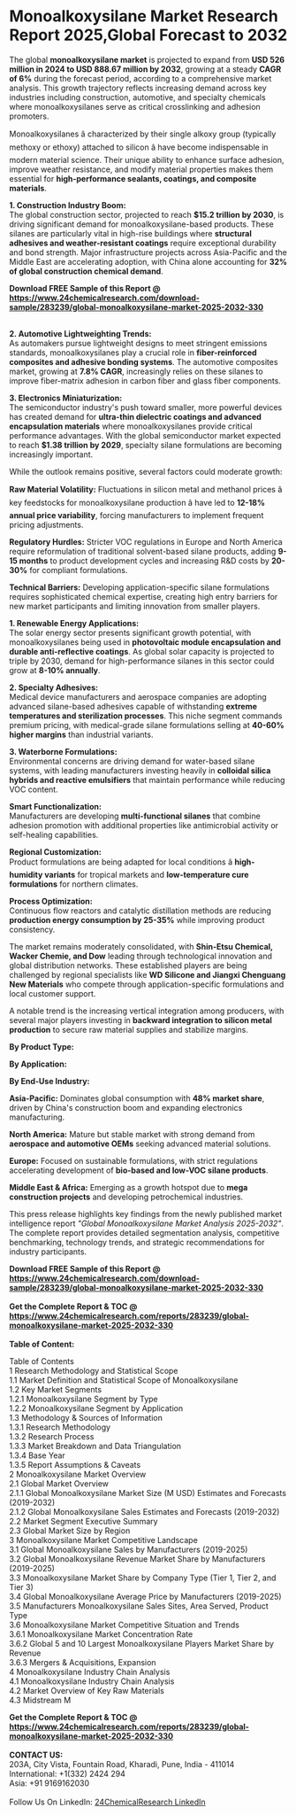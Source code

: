 <h1>Monoalkoxysilane Market Research Report 2025,Global Forecast to 2032</h1><p>The global <strong>monoalkoxysilane market</strong> is projected to expand from <strong>USD 526 million in 2024 to USD 888.67 million by 2032</strong>, growing at a steady <strong>CAGR of 6%</strong> during the forecast period, according to a comprehensive market analysis. This growth trajectory reflects increasing demand across key industries including construction, automotive, and specialty chemicals where monoalkoxysilanes serve as critical crosslinking and adhesion promoters.</p><p>Monoalkoxysilanes â characterized by their single alkoxy group (typically methoxy or ethoxy) attached to silicon â have become indispensable in modern material science. Their unique ability to enhance surface adhesion, improve weather resistance, and modify material properties makes them essential for <strong>high-performance sealants, coatings, and composite materials</strong>.</p><p><strong>1. Construction Industry Boom:</strong><br>
The global construction sector, projected to reach <strong>$15.2 trillion by 2030</strong>, is driving significant demand for monoalkoxysilane-based products. These silanes are particularly vital in high-rise buildings where <strong>structural adhesives and weather-resistant coatings</strong> require exceptional durability and bond strength. Major infrastructure projects across Asia-Pacific and the Middle East are accelerating adoption, with China alone accounting for <strong>32% of global construction chemical demand</strong>.</p><div><b>Download FREE Sample of this Report @ 
            <a href="https://www.24chemicalresearch.com/download-sample/283239/global-monoalkoxysilane-market-2025-2032-330">
            https://www.24chemicalresearch.com/download-sample/283239/global-monoalkoxysilane-market-2025-2032-330</a></b></div><br><p><strong>2. Automotive Lightweighting Trends:</strong><br>
As automakers pursue lightweight designs to meet stringent emissions standards, monoalkoxysilanes play a crucial role in <strong>fiber-reinforced composites and adhesive bonding systems</strong>. The automotive composites market, growing at <strong>7.8% CAGR</strong>, increasingly relies on these silanes to improve fiber-matrix adhesion in carbon fiber and glass fiber components.</p><p><strong>3. Electronics Miniaturization:</strong><br>
The semiconductor industry's push toward smaller, more powerful devices has created demand for <strong>ultra-thin dielectric coatings and advanced encapsulation materials</strong> where monoalkoxysilanes provide critical performance advantages. With the global semiconductor market expected to reach <strong>$1.38 trillion by 2029</strong>, specialty silane formulations are becoming increasingly important.</p><p>While the outlook remains positive, several factors could moderate growth:</p><p><strong>Raw Material Volatility:</strong> Fluctuations in silicon metal and methanol prices â key feedstocks for monoalkoxysilane production â have led to <strong>12-18% annual price variability</strong>, forcing manufacturers to implement frequent pricing adjustments.</p><p><strong>Regulatory Hurdles:</strong> Stricter VOC regulations in Europe and North America require reformulation of traditional solvent-based silane products, adding <strong>9-15 months</strong> to product development cycles and increasing R&amp;D costs by <strong>20-30%</strong> for compliant formulations.</p><p><strong>Technical Barriers:</strong> Developing application-specific silane formulations requires sophisticated chemical expertise, creating high entry barriers for new market participants and limiting innovation from smaller players.</p><p><strong>1. Renewable Energy Applications:</strong><br>
The solar energy sector presents significant growth potential, with monoalkoxysilanes being used in <strong>photovoltaic module encapsulation and durable anti-reflective coatings</strong>. As global solar capacity is projected to triple by 2030, demand for high-performance silanes in this sector could grow at <strong>8-10% annually</strong>.</p><p><strong>2. Specialty Adhesives:</strong><br>
Medical device manufacturers and aerospace companies are adopting advanced silane-based adhesives capable of withstanding <strong>extreme temperatures and sterilization processes</strong>. This niche segment commands premium pricing, with medical-grade silane formulations selling at <strong>40-60% higher margins</strong> than industrial variants.</p><p><strong>3. Waterborne Formulations:</strong><br>
Environmental concerns are driving demand for water-based silane systems, with leading manufacturers investing heavily in <strong>colloidal silica hybrids and reactive emulsifiers</strong> that maintain performance while reducing VOC content.</p><p><strong>Smart Functionalization:</strong><br>
	Manufacturers are developing <strong>multi-functional silanes</strong> that combine adhesion promotion with additional properties like antimicrobial activity or self-healing capabilities.</p><p><strong>Regional Customization:</strong><br>
	Product formulations are being adapted for local conditions â <strong>high-humidity variants</strong> for tropical markets and <strong>low-temperature cure formulations</strong> for northern climates.</p><p><strong>Process Optimization:</strong><br>
	Continuous flow reactors and catalytic distillation methods are reducing <strong>production energy consumption by 25-35%</strong> while improving product consistency.</p><p>The market remains moderately consolidated, with <strong>Shin-Etsu Chemical, Wacker Chemie, and Dow</strong> leading through technological innovation and global distribution networks. These established players are being challenged by regional specialists like <strong>WD Silicone and Jiangxi Chenguang New Materials</strong> who compete through application-specific formulations and local customer support.</p><p>A notable trend is the increasing vertical integration among producers, with several major players investing in <strong>backward integration to silicon metal production</strong> to secure raw material supplies and stabilize margins.</p><p><strong>By Product Type:</strong></p><p><strong>By Application:</strong></p><p><strong>By End-Use Industry:</strong></p><p><strong>Asia-Pacific:</strong> Dominates global consumption with <strong>48% market share</strong>, driven by China's construction boom and expanding electronics manufacturing.</p><p><strong>North America:</strong> Mature but stable market with strong demand from <strong>aerospace and automotive OEMs</strong> seeking advanced material solutions.</p><p><strong>Europe:</strong> Focused on sustainable formulations, with strict regulations accelerating development of <strong>bio-based and low-VOC silane products</strong>.</p><p><strong>Middle East &amp; Africa:</strong> Emerging as a growth hotspot due to <strong>mega construction projects</strong> and developing petrochemical industries.</p><p>This press release highlights key findings from the newly published market intelligence report <em>"Global Monoalkoxysilane Market Analysis 2025-2032"</em>. The complete report provides detailed segmentation analysis, competitive benchmarking, technology trends, and strategic recommendations for industry participants.</p><div><b>Download FREE Sample of this Report @ 
            <a href="https://www.24chemicalresearch.com/download-sample/283239/global-monoalkoxysilane-market-2025-2032-330">
            https://www.24chemicalresearch.com/download-sample/283239/global-monoalkoxysilane-market-2025-2032-330</a></b></div><br><div><b>Get the Complete Report & TOC @ 
            <a href="https://www.24chemicalresearch.com/reports/283239/global-monoalkoxysilane-market-2025-2032-330">
            https://www.24chemicalresearch.com/reports/283239/global-monoalkoxysilane-market-2025-2032-330</a></b></div><br>
            <b>Table of Content:</b><p>Table of Contents<br />
1 Research Methodology and Statistical Scope<br />
1.1 Market Definition and Statistical Scope of Monoalkoxysilane<br />
1.2 Key Market Segments<br />
1.2.1 Monoalkoxysilane Segment by Type<br />
1.2.2 Monoalkoxysilane Segment by Application<br />
1.3 Methodology & Sources of Information<br />
1.3.1 Research Methodology<br />
1.3.2 Research Process<br />
1.3.3 Market Breakdown and Data Triangulation<br />
1.3.4 Base Year<br />
1.3.5 Report Assumptions & Caveats<br />
2 Monoalkoxysilane Market Overview<br />
2.1 Global Market Overview<br />
2.1.1 Global Monoalkoxysilane Market Size (M USD) Estimates and Forecasts (2019-2032)<br />
2.1.2 Global Monoalkoxysilane Sales Estimates and Forecasts (2019-2032)<br />
2.2 Market Segment Executive Summary<br />
2.3 Global Market Size by Region<br />
3 Monoalkoxysilane Market Competitive Landscape<br />
3.1 Global Monoalkoxysilane Sales by Manufacturers (2019-2025)<br />
3.2 Global Monoalkoxysilane Revenue Market Share by Manufacturers (2019-2025)<br />
3.3 Monoalkoxysilane Market Share by Company Type (Tier 1, Tier 2, and Tier 3)<br />
3.4 Global Monoalkoxysilane Average Price by Manufacturers (2019-2025)<br />
3.5 Manufacturers Monoalkoxysilane Sales Sites, Area Served, Product Type<br />
3.6 Monoalkoxysilane Market Competitive Situation and Trends<br />
3.6.1 Monoalkoxysilane Market Concentration Rate<br />
3.6.2 Global 5 and 10 Largest Monoalkoxysilane Players Market Share by Revenue<br />
3.6.3 Mergers & Acquisitions, Expansion<br />
4 Monoalkoxysilane Industry Chain Analysis<br />
4.1 Monoalkoxysilane Industry Chain Analysis<br />
4.2 Market Overview of Key Raw Materials<br />
4.3 Midstream M</p><div><b>Get the Complete Report & TOC @ 
            <a href="https://www.24chemicalresearch.com/reports/283239/global-monoalkoxysilane-market-2025-2032-330">
            https://www.24chemicalresearch.com/reports/283239/global-monoalkoxysilane-market-2025-2032-330</a></b></div><br><b>CONTACT US:</b><br>
            203A, City Vista, Fountain Road, Kharadi, Pune, India - 411014<br>
            International: +1(332) 2424 294<br>
            Asia: +91 9169162030 <br><br>
            Follow Us On LinkedIn: <a href="https://www.linkedin.com/company/24chemicalresearch/">24ChemicalResearch LinkedIn</a>